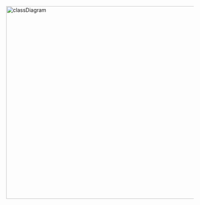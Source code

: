 <img width="519" alt="classDiagram" src="https://github.com/kchemutai/EcommerceApp/assets/22611265/f477f8ee-0eee-466f-8402-73910380e510">
